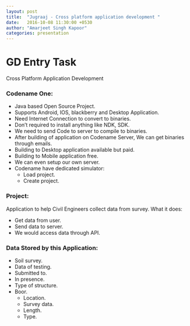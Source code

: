 ```yaml
---
layout: post
title:  "Jugraaj - Cross platform application development "
date:   2016-10-08 11:30:00 +0530
author: "Amarjeet Singh Kapoor"
categories: presentation
---
```



GD Entry Task
===============================
Cross Platform Application Development

### Codename One:
- Java based Open Source Project.
- Supports Android, IOS, blackberry and Desktop Application.
- Need Internet Connection to convert to binaries.
- Don’t required to install anything like NDK, SDK.
- We need to send Code to server to compile to binaries.
- After building of application on Codename Server, We can get binaries through emails.
- Building to Desktop application available but paid.
- Building to Mobile application free.
- We can even setup our own server.
- Codename have dedicated simulator:
    - Load project. 
    - Create project.

### Project:
Application to help Civil Engineers collect data from survey.
What it does:
- Get data from user.
- Send data to server.
- We would access data through API.

### Data Stored by this Application:
- Soil survey.
- Data of testing.
- Submitted to.
- In presence.
- Type of structure.
- Boor.
    - Location.
    - Survey data.
    - Length.
    - Type.
